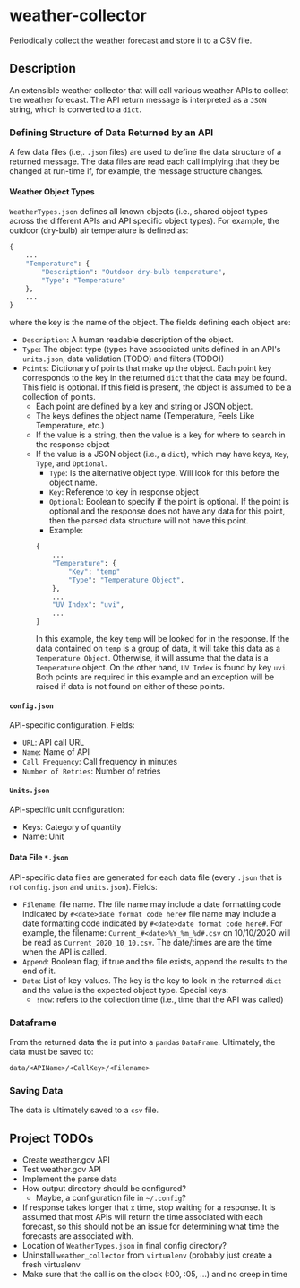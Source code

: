 # weather-collector

Periodically collect the weather forecast and store it to a CSV file.

## Description

An extensible weather collector that will call various weather APIs to collect the weather forecast. The API return message is interpreted as a `JSON` string, which is converted to a `dict`.

### Defining Structure of Data Returned by an API

A few data files (i.e,. `.json` files) are used to define the data structure of a returned message. The data files are read each call implying that they be changed at run-time if, for example, the message structure changes.

#### Weather Object Types

`WeatherTypes.json` defines all known objects (i.e., shared object types across the different APIs and API specific object types). For example, the outdoor (dry-bulb) air temperature is defined as:
```python
{
	...
	"Temperature": {
		"Description": "Outdoor dry-bulb temperature",
		"Type": "Temperature"
	},
	...
}
```
where the key is the name of the object. The fields defining each object are:

- `Description`: A human readable description of the object.
- `Type`: The object type (types have associated units defined in an API's `units.json`, data validation (TODO) and filters (TODO))
- `Points`: Dictionary of points that make up the object. Each point key corresponds to the key in the returned `dict` that the data may be found. This field is optional. If this field is present, the object is assumed to be a collection of points.
	- Each point are defined by a key and string or JSON object.
	- The keys defines the object name (Temperature, Feels Like Temperature, etc.)
	- If the value is a string, then the value is a key for where to search in the response object
	- If the value is a JSON object (i.e., a `dict`), which may have keys, `Key`, `Type`, and `Optional`.
		- `Type`: Is the alternative object type. Will look for this before the object name.
		- `Key`: Reference to key in response object
		- `Optional`: Boolean to specify if the point is optional. If the point is optional and the response does not have any data for this point, then the parsed data structure will not have this point.
		- Example:
		```python
		{
			...
			"Temperature": {
				"Key": "temp"
				"Type": "Temperature Object",
			},
			...
			"UV Index": "uvi",
			...
		}
		```
		In this example, the key `temp` will be looked for in the response. If the data contained on `temp` is a group of data, it will take this data as a `Temperature Object`. Otherwise, it will assume that the data is a `Temperature` object. On the other hand, `UV Index` is found by key `uvi`. Both points are required in this example and an exception will be raised if data is not found on either of these points.

#### `config.json`

API-specific configuration. Fields:
- `URL`: API call URL
- `Name`: Name of API
- `Call Frequency`: Call frequency in minutes
- `Number of Retries`: Number of retries

#### `Units.json`

API-specific unit configuration:
- Keys: Category of quantity
- Name: Unit

#### Data File `*.json`

API-specific data files are generated for each data file (every `.json` that is not `config.json` and `units.json`). Fields:
- `Filename`: file name. The file name may include a date formatting code indicated by `#<date>date format code here#` file name may include a date formatting code indicated by `#<date>date format code here#`. For example, the filename: `Current_#<date>%Y_%m_%d#.csv` on 10/10/2020 will be read as `Current_2020_10_10.csv`. The date/times are are the time when the API is called.
- `Append`: Boolean flag; if true and the file exists, append the results to the end of it.
- `Data`: List of key-values. The key is the key to look in the returned `dict` and the value is the expected object type. Special keys:
	- `!now`: refers to the collection time (i.e., time that the API was called)

### Dataframe

From the returned data the is put into a `pandas` `DataFrame`. Ultimately, the data must be saved to:
```
data/<APIName>/<CallKey>/<Filename>
```

### Saving Data

The data is ultimately saved to a `csv` file.


## Project TODOs

- Create weather.gov API
- Test weather.gov API
- Implement the parse data
- How output directory should be configured?
	- Maybe, a configuration file in `~/.config`?
- If response takes longer that `x` time, stop waiting for a response. It is assumed that most APIs will return the time associated with each forecast, so this should not be an issue for determining what time the forecasts are associated with.
- Location of `WeatherTypes.json` in final config directory?
- Uninstall `weather_collector` from `virtualenv` (probably just create a fresh virtualenv
- Make sure that the call is on the clock (:00, :05, ...) and no creep in time
